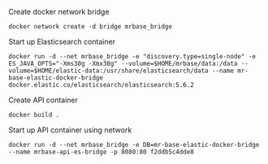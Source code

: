 Create docker network bridge

```
docker network create -d bridge mrbase_bridge
```

Start up Elasticsearch container

```
docker run -d --net mrbase_bridge -e "discovery.type=single-node" -e ES_JAVA_OPTS="-Xms30g -Xmx30g" --volume=$HOME/mrbase/data:/data --volume=$HOME/elastic-data:/usr/share/elasticsearch/data --name mr-base-elastic-docker-bridge docker.elastic.co/elasticsearch/elasticsearch:5.6.2
```

Create API container

```
docker build .
```

Start up API container using network

```
docker run -d --net mrbase_bridge -e DB=mr-base-elastic-docker-bridge --name mrbase-api-es-bridge -p 8080:80 f2ddb5c4dde8
```
